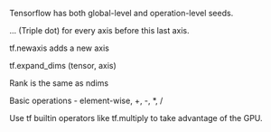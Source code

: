 Tensorflow has both global-level and operation-level seeds.

... (Triple dot) for every axis before this last axis.

tf.newaxis adds a new axis

tf.expand_dims (tensor, axis)

Rank is the same as ndims

Basic operations - element-wise, +, -, *, /

Use tf builtin operators like tf.multiply to take advantage of the GPU.

